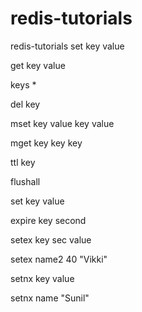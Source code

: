 # redis-tutorials
redis-tutorials
set key value

get key value

keys *

del key

mset key value key value

mget key key key

ttl key

flushall

set key value

expire key second

setex key sec value

setex name2 40 "Vikki"

setnx key value

setnx name "Sunil"
